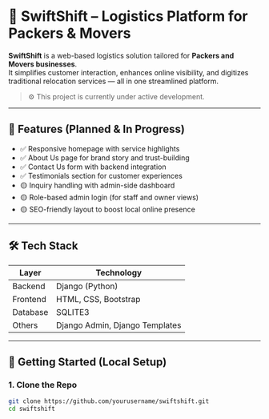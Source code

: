# 🚚 SwiftShift – Logistics Platform for Packers & Movers

**SwiftShift** is a web-based logistics solution tailored for **Packers and Movers businesses**.  
It simplifies customer interaction, enhances online visibility, and digitizes traditional relocation services — all in one streamlined platform.

> ⚙️ This project is currently under active development.

---


## 📌 Features (Planned & In Progress)

- ✅ Responsive homepage with service highlights
- ✅ About Us page for brand story and trust-building
- ✅ Contact Us form with backend integration
- ✅ Testimonials section for customer experiences
- 🟡 Inquiry handling with admin-side dashboard
- 🟡 Role-based admin login (for staff and owner views)
- 🟡 SEO-friendly layout to boost local online presence

---

## 🛠️ Tech Stack

| Layer       | Technology       |
|-------------|------------------|
| Backend     | Django (Python)  |
| Frontend    | HTML, CSS, Bootstrap |
| Database    | SQLITE3|
| Others      | Django Admin, Django Templates |

---


## 🚀 Getting Started (Local Setup)

### 1. Clone the Repo

```bash
git clone https://github.com/yourusername/swiftshift.git
cd swiftshift
